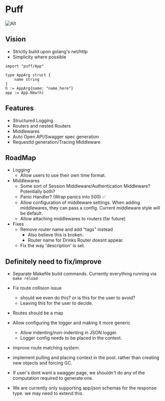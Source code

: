 # Puff

![Alt](https://repobeats.axiom.co/api/embed/66ccd66540fab2ca27806fc48acba71ab93721d5.svg "Repobeats analytics image")

## Vision

- Strictly build upon golang's net/http
- Simplicity where possible

```golang
import "puff/App"

type AppArg struct {
    name string
}
h := AppArg{name: "name_here"}
app := App.New(h)

```

## Features

- Structured Logging
- Routers and nested Routers
- Middlewares
- Auto Open API/Swagger spec generation
- RequestId generation/Tracing Middleware

## RoadMap

- Logging
  - Allow users to use their own time format.
- Middlewares
  - Some sort of Session Middleware/Authentication Middleware? Potentially both?
  - Panic Handler? (Wrap panics into 500) ✅
  - Allow configuration of middleware settings. When adding middlewares, they can pass a config. Current middleware style will be default.
  - Allow attaching middlewares to routers (far future)
- Fixes
  - Remove router name and add "tags" instead
    - Also believe this is broken.
    - Router name for Drinks Router doesnt appear.
  - Fix the way 'description' is set.

## Definitely need to fix/improve

- Separate Makefile build commands. Currently everything running via `make reload`
- Fix route collision issue
  - should we even do this? or is this for the user to avoid?
  - Leaving this for the user to decide.
- Routes should be a map
- Allow configuring the logger and making it more generic
  - Allow indenting/non-indenting in JSON logger.
  - Logger config needs to be placed in the context.
- improve route matching system.
- implement pulling and placing context in the pool. rather than creating new objects and forcing GC.

- If user's dont want a swagger page, we shouldn't do any of the computation required to generate one.
- We are currently only supporting app/json schemas for the response type. we may need to extend this.
